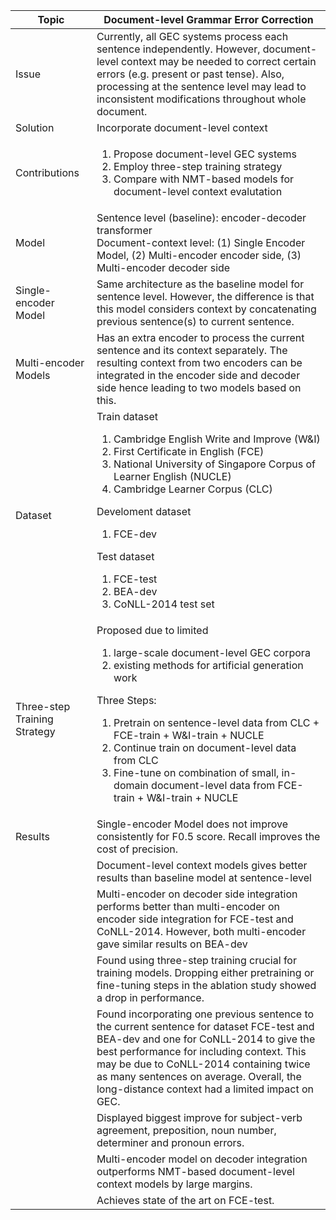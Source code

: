 | Topic  | Document-level Grammar Error Correction | 
| ------------- | ------------- |
| Issue | Currently, all GEC systems process each sentence independently. However, document-level context may be needed to correct certain errors (e.g. present or past tense). Also, processing at the sentence level may lead to inconsistent modifications throughout whole document. |
| Solution | Incorporate document-level context |
| Contributions | <ol><li>Propose document-level GEC systems</li> <li>Employ three-step training strategy</li> <li>Compare with NMT-based models for document-level context evalutation</li></ol> |
| Model | Sentence level (baseline): encoder-decoder transformer </br> Document-context level: (1) Single Encoder Model, (2) Multi-encoder encoder side, (3) Multi-encoder decoder side |
| Single-encoder Model | Same architecture as the baseline model for sentence level. However, the difference is that this model considers context by concatenating previous sentence(s) to current sentence.
| Multi-encoder Models | Has an extra encoder to process the current sentence and its context separately. The resulting context from two encoders can be integrated in the encoder side and decoder side hence leading to two models based on this. |
| Dataset | Train dataset <ol><li>Cambridge English Write and Improve (W&I)</li> <li>First Certificate in English (FCE)</li> <li>National University of Singapore Corpus of Learner English (NUCLE)</li> <li>Cambridge Learner Corpus (CLC)</li></ol> Develoment dataset <ol><li>FCE-dev</li></ol> Test dataset <ol><li>FCE-test</li> <li>BEA-dev</li> <li>CoNLL-2014 test set</li></ol>
| Three-step Training Strategy | Proposed due to limited <ol><li>large-scale document-level GEC corpora</li> <li>existing methods for artificial generation work</li></ol> Three Steps: <ol><li>Pretrain on sentence-level data from CLC + FCE-train + W&I-train + NUCLE </li> <li>Continue train on document-level data from CLC</li> <li>Fine-tune on combination of small, in-domain document-level data from FCE-train + W&I-train + NUCLE</li></ol> |
| Results | Single-encoder Model does not improve consistently for  F0.5 score. Recall improves the cost of precision. |
| | Document-level context models gives better results than baseline model at sentence-level |
| | Multi-encoder on decoder side integration performs better than multi-encoder on encoder side integration for FCE-test and CoNLL-2014. However, both multi-encoder gave similar results on BEA-dev |
| | Found using three-step training crucial for training models. Dropping either pretraining or fine-tuning steps in the ablation study showed a drop in performance. |
| | Found incorporating one previous sentence to the current sentence for dataset FCE-test and BEA-dev and one for CoNLL-2014 to give the best performance for including context. This may be due to CoNLL-2014 containing twice as many sentences on average. Overall, the long-distance context had a limited impact on GEC. |
| | Displayed biggest improve for subject-verb agreement, preposition, noun number, determiner and pronoun errors. |
| | Multi-encoder model on decoder integration outperforms NMT-based document-level context models by large margins. |
| | Achieves state of the art on FCE-test. |
